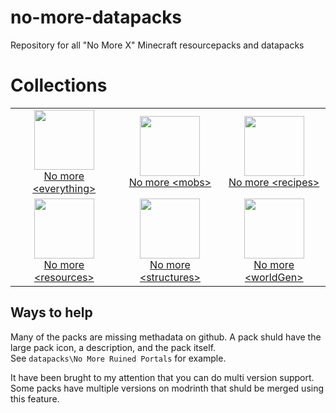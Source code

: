 # no-more-datapacks
Repository for all "No More X" Minecraft resourcepacks and datapacks

# Collections
| | | |
|:-------------------------:|:-:|:-:|
|[<img width="96" src="https://cdn.modrinth.com/data/Up4a09Dq/8f0a74e142dd8f94edd544e0d26297341c5d5c37.png"> <br> No more \<everything\>](https://modrinth.com/collection/Up4a09Dq) | [<img width="96" src="https://cdn.modrinth.com/data/8AtZQlL4/d9494c95cf78d16435c4de28b7840dac61c16a4e.png"> <br> No more \<mobs\>](https://modrinth.com/collection/8AtZQlL4) | [<img width="96" src="https://cdn.modrinth.com/data/GDYnNNiv/67e7c522f044d4ef8aaa73c20eaed67115dfd870.png"> <br> No more \<recipes\>](https://modrinth.com/collection/GDYnNNiv) |
|[<img width="96" src="https://cdn.modrinth.com/data/LZ7xfg1U/0432098dd109350d1e5c31c43f9c5b3e5cff83ef.png"> <br> No more \<resources\>](https://modrinth.com/collection/LZ7xfg1U) | [<img width="96" src="https://cdn.modrinth.com/data/p7ybwhRp/35c19de1a35155e9500e982f8a5720201fea6682.png"> <br> No more \<structures\>](https://modrinth.com/collection/p7ybwhRp) | [<img width="96" src="https://cdn.modrinth.com/data/xTglcPSE/c6d2af95867843d455f7c8bfb4bd0f008d43aa26.png"> <br> No more \<worldGen\>](https://modrinth.com/collection/xTglcPSE) |

## Ways to help

Many of the packs are missing methadata on github. A pack shuld have the large pack icon, a description, and the pack itself.\
See `datapacks\No More Ruined Portals` for example.

It have been brught to my attention that you can do multi version support. Some packs have multiple versions on modrinth that shuld be merged using this feature.

